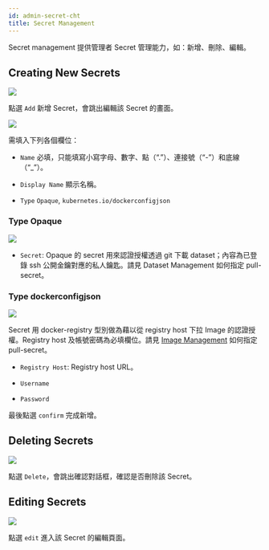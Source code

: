 ```yaml
---
id: admin-secret-cht
title: Secret Management
---
```


Secret management 提供管理者 Secret 管理能力，如：新增、刪除、編輯。

## Creating New Secrets

![](assets/secret_add.png)

點選 `Add` 新增 Secret，會跳出編輯該 Secret 的畫面。

![](assets/secret_empty.png)

需填入下列各個欄位：

+ `Name` 必填，只能填寫小寫字母、數字、點（“.”）、連接號（“-”）和底線（“_”）。

+ `Display Name` 顯示名稱。

+ `Type` `Opaque`, `kubernetes.io/dockerconfigjson`

### Type Opaque

![](assets/secret_opaque_key.png)

+ `Secret`: Opaque 的 secret 用來認證授權透過 git 下載 dataset；內容為已登錄 ssh 公開金鑰對應的私人鑰匙。請見 Dataset Management 如何指定 pull-secret。

### Type dockerconfigjson

![](assets/secret_dockerconfigjson.png)

Secret 用 docker-registry 型別做為藉以從 registry host 下拉 Image 的認證授權。Registry host 及帳號密碼為必填欄位。請見 [Image Management](admin-image-cht) 如何指定 pull-secret。

+ `Registry Host`: Registry host URL。

+ `Username`

+ `Password`

最後點選 `confirm` 完成新增。

## Deleting Secrets

![](assets/secret_delete.png)

點選 `Delete`，會跳出確認對話框，確認是否刪除該 Secret。

## Editing Secrets

![](assets/secret_edit.png)

點選 `edit` 進入該 Secret 的編輯頁面。
